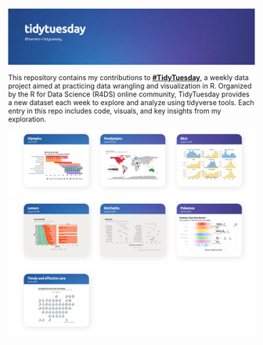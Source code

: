 ![Tidytuesday](./header.png)

This repository contains my contributions to **[#TidyTuesday](https://github.com/rfordatascience/tidytuesday/tree/main)**, a weekly data project aimed at practicing data wrangling and visualization in R. Organized by the R for Data Science (R4DS) online community, TidyTuesday provides a new dataset each week to explore and analyze using tidyverse tools. Each entry in this repo includes code, visuals, and key insights from my exploration.

![list of plots](./line1.png)
![list of plots](./line2.png)
![list of plots](./line3.png)